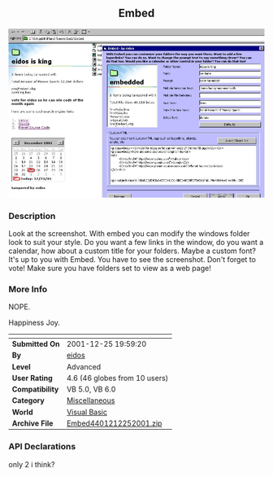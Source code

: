 ﻿<div align="center">

## Embed

<img src="PIC200112252011582504.jpg">
</div>

### Description

Look at the screenshot. With embed you can modify the windows folder look to suit your style. Do you want a few links in the window, do you want a calendar, how about a custom title for your folders. Maybe a custom font? It's up to you with Embed. You have to see the screenshot. Don't forget to vote! Make sure you have folders set to view as a web page!
 
### More Info
 
NOPE.

Happiness Joy.


<span>             |<span>
---                |---
**Submitted On**   |2001-12-25 19:59:20
**By**             |[eidos](https://github.com/Planet-Source-Code/PSCIndex/blob/master/ByAuthor/eidos.md)
**Level**          |Advanced
**User Rating**    |4.6 (46 globes from 10 users)
**Compatibility**  |VB 5\.0, VB 6\.0
**Category**       |[Miscellaneous](https://github.com/Planet-Source-Code/PSCIndex/blob/master/ByCategory/miscellaneous__1-1.md)
**World**          |[Visual Basic](https://github.com/Planet-Source-Code/PSCIndex/blob/master/ByWorld/visual-basic.md)
**Archive File**   |[Embed4401212252001\.zip](https://github.com/Planet-Source-Code/eidos-embed__1-30115/archive/master.zip)

### API Declarations

only 2 i think?





